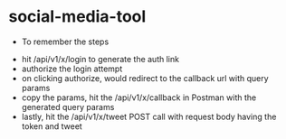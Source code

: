 # social-media-tool
* To remember the steps
- hit /api/v1/x/login to generate the auth link
- authorize the login attempt 
- on clicking authorize, would redirect to the callback url with query params
- copy the params, hit the /api/v1/x/callback in Postman with the generated query params
- lastly, hit the /api/v1/x/tweet POST call with request body having the token and tweet
